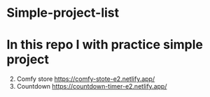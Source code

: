 # Simple-project-list 
# In this repo I with practice simple project 
 2. Comfy store  https://comfy-stote-e2.netlify.app/ 
 3. Countdown    https://countdown-timer-e2.netlify.app/ 